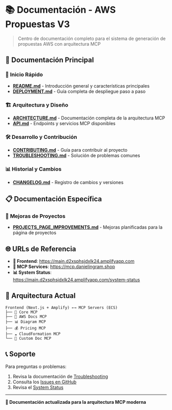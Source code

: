 # 📚 Documentación - AWS Propuestas V3

> Centro de documentación completo para el sistema de generación de propuestas AWS con arquitectura MCP

## 🎯 Documentación Principal

### 🚀 **Inicio Rápido**
- **[README.md](../README.md)** - Introducción general y características principales
- **[DEPLOYMENT.md](../DEPLOYMENT.md)** - Guía completa de despliegue paso a paso

### 🏗️ **Arquitectura y Diseño**
- **[ARCHITECTURE.md](../ARCHITECTURE.md)** - Documentación completa de la arquitectura MCP
- **[API.md](../API.md)** - Endpoints y servicios MCP disponibles

### 🛠️ **Desarrollo y Contribución**
- **[CONTRIBUTING.md](../CONTRIBUTING.md)** - Guía para contribuir al proyecto
- **[TROUBLESHOOTING.md](../TROUBLESHOOTING.md)** - Solución de problemas comunes

### 📊 **Historial y Cambios**
- **[CHANGELOG.md](../CHANGELOG.md)** - Registro de cambios y versiones

## 📋 Documentación Específica

### 🔧 **Mejoras de Proyectos**
- **[PROJECTS_PAGE_IMPROVEMENTS.md](./PROJECTS_PAGE_IMPROVEMENTS.md)** - Mejoras planificadas para la página de proyectos

## 🌐 **URLs de Referencia**

- **🚀 Frontend**: https://main.d2xsphsjdxlk24.amplifyapp.com
- **🔧 MCP Services**: https://mcp.danielingram.shop
- **📊 System Status**: https://main.d2xsphsjdxlk24.amplifyapp.com/system-status

## 🎯 **Arquitectura Actual**

```
Frontend (Next.js + Amplify) ←→ MCP Servers (ECS)
├── 🧠 Core MCP
├── 📖 AWS Docs MCP  
├── 📊 Diagram MCP
├── 💰 Pricing MCP
├── ☁️ CloudFormation MCP
└── 📝 Custom Doc MCP
```

## 📞 **Soporte**

Para preguntas o problemas:
1. Revisa la documentación de [Troubleshooting](../TROUBLESHOOTING.md)
2. Consulta los [Issues en GitHub](https://github.com/coedaniel/aws-propuestas-v3/issues)
3. Revisa el [System Status](https://main.d2xsphsjdxlk24.amplifyapp.com/system-status)

---

**📖 Documentación actualizada para la arquitectura MCP moderna**
